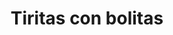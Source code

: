 ---
title: Tiritas con bolitas
date: 
draft: false

# descripcion
description : Tiritas con bolitas

materials: Plata 925

color: Plateado

dimensions: 5,5cm

code: 01-01-0015

type: "Aros"

categories: []

# Images
# first image will be shown in the product page
images:
  # - image: "images/path_to_image"
  # La ubicacion de las imagenes es imagenes/Aros/Aros.Colgantes/01-01-0015-tiritas-con-bolitas
  - image: "./images/aros/colgantes/01-01-0015-tiritas-con-bolitas_a.JPG"
  - image: "./images/aros/colgantes/01-01-0015-tiritas-con-bolitas_b.JPG"
---